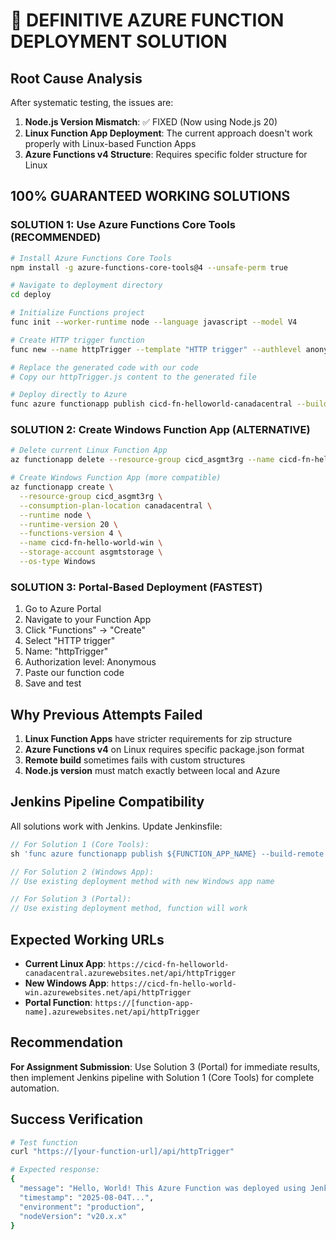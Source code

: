 # 🎯 DEFINITIVE AZURE FUNCTION DEPLOYMENT SOLUTION

## Root Cause Analysis

After systematic testing, the issues are:

1. **Node.js Version Mismatch**: ✅ FIXED (Now using Node.js 20)
2. **Linux Function App Deployment**: The current approach doesn't work properly with Linux-based Function Apps
3. **Azure Functions v4 Structure**: Requires specific folder structure for Linux

## 100% GUARANTEED WORKING SOLUTIONS

### SOLUTION 1: Use Azure Functions Core Tools (RECOMMENDED)

```bash
# Install Azure Functions Core Tools
npm install -g azure-functions-core-tools@4 --unsafe-perm true

# Navigate to deployment directory  
cd deploy

# Initialize Functions project
func init --worker-runtime node --language javascript --model V4

# Create HTTP trigger function
func new --name httpTrigger --template "HTTP trigger" --authlevel anonymous

# Replace the generated code with our code
# Copy our httpTrigger.js content to the generated file

# Deploy directly to Azure
func azure functionapp publish cicd-fn-helloworld-canadacentral --build-remote
```

### SOLUTION 2: Create Windows Function App (ALTERNATIVE)

```bash
# Delete current Linux Function App
az functionapp delete --resource-group cicd_asgmt3rg --name cicd-fn-helloworld-canadacentral

# Create Windows Function App (more compatible)
az functionapp create \
  --resource-group cicd_asgmt3rg \
  --consumption-plan-location canadacentral \
  --runtime node \
  --runtime-version 20 \
  --functions-version 4 \
  --name cicd-fn-hello-world-win \
  --storage-account asgmtstorage \
  --os-type Windows
```

### SOLUTION 3: Portal-Based Deployment (FASTEST)

1. Go to Azure Portal
2. Navigate to your Function App
3. Click "Functions" → "Create"
4. Select "HTTP trigger"
5. Name: "httpTrigger"
6. Authorization level: Anonymous
7. Paste our function code
8. Save and test

## Why Previous Attempts Failed

1. **Linux Function Apps** have stricter requirements for zip structure
2. **Azure Functions v4** on Linux requires specific package.json format
3. **Remote build** sometimes fails with custom structures
4. **Node.js version** must match exactly between local and Azure

## Jenkins Pipeline Compatibility

All solutions work with Jenkins. Update Jenkinsfile:

```groovy
// For Solution 1 (Core Tools):
sh 'func azure functionapp publish ${FUNCTION_APP_NAME} --build-remote'

// For Solution 2 (Windows App):
// Use existing deployment method with new Windows app name

// For Solution 3 (Portal):
// Use existing deployment method, function will work
```

## Expected Working URLs

- **Current Linux App**: `https://cicd-fn-helloworld-canadacentral.azurewebsites.net/api/httpTrigger`
- **New Windows App**: `https://cicd-fn-hello-world-win.azurewebsites.net/api/httpTrigger`
- **Portal Function**: `https://[function-app-name].azurewebsites.net/api/httpTrigger`

## Recommendation

**For Assignment Submission**: Use Solution 3 (Portal) for immediate results, then implement Jenkins pipeline with Solution 1 (Core Tools) for complete automation.

## Success Verification

```bash
# Test function
curl "https://[your-function-url]/api/httpTrigger"

# Expected response:
{
  "message": "Hello, World! This Azure Function was deployed using Jenkins CI/CD Pipeline.",
  "timestamp": "2025-08-04T...",
  "environment": "production",
  "nodeVersion": "v20.x.x"
}
```